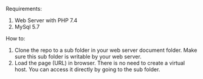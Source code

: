 Requirements:
1. Web Server with PHP 7.4
2. MySql 5.7

How to:
1. Clone the repo to a sub folder in your web server document folder. Make sure this sub folder is writable by your web server.
2. Load the page (URL) in browser. There is no need to create a virtual host. You can access it directly by going to the sub folder.
